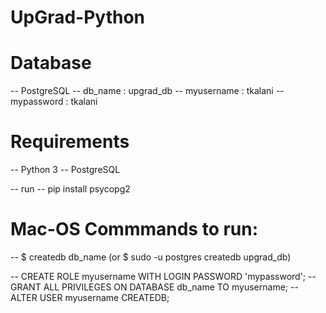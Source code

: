 # UpGrad-Python

# Database
  -- PostgreSQL
  -- db_name : upgrad_db
  -- myusername : tkalani
  -- mypassword : tkalani

# Requirements
  -- Python 3
  -- PostgreSQL
  
  -- run
      -- pip install psycopg2
# Mac-OS Commmands to run:
  -- $ createdb db_name
       (or $ sudo -u postgres createdb upgrad_db)
       
  -- CREATE ROLE myusername WITH LOGIN PASSWORD 'mypassword';
  -- GRANT ALL PRIVILEGES ON DATABASE db_name TO myusername;
  -- ALTER USER myusername CREATEDB;
